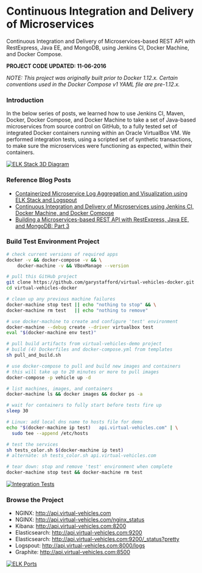 # Continuous Integration and Delivery of Microservices

Continuous Integration and Delivery of Microservices-based REST API with RestExpress, Java EE, and MongoDB, using Jenkins CI, Docker Machine, and Docker Compose.

__PROJECT CODE UPDATED: 11-06-2016__  

_NOTE: This project was originally built prior to Docker 1.12.x. Certain conventions used in the Docker Compose v1 YAML file are pre-1.12.x._

### Introduction
In the below series of posts, we learned how to use Jenkins CI, Maven, Docker, Docker Compose, and Docker Machine to take a set of Java-based microservices from source control on GitHub, to a fully tested set of integrated Docker containers running within an Oracle VirtualBox VM. We performed integration tests, using a scripted set of synthetic transactions, to make sure the microservices were functioning as expected, within their containers.

<p><a href="https://programmaticponderings.files.wordpress.com/2015/08/elk-stack-3d-diagram-1.png"><img style="border:0 solid #ffffff;" src="https://programmaticponderings.files.wordpress.com/2015/08/elk-stack-3d-diagram-1.png?w=620" alt="ELK Stack 3D Diagram"/></a></p>

### Reference Blog Posts
* [Containerized Microservice Log Aggregation and Visualization using ELK Stack and Logspout](http://wp.me/p1RD28-1wl)
* [Continuous Integration and Delivery of Microservices using Jenkins CI, Docker Machine, and Docker Compose](http://wp.me/p1RD28-1uZ)
* [Building a Microservices-based REST API with RestExpress, Java EE, and MongoDB: Part 3](http://wp.me/p1RD28-1sc)

### Build Test Environment Project
```bash
# check current versions of required apps
docker -v && docker-compose -v && \
    docker-machine -v && VBoxManage --version

# pull this GitHub project
git clone https://github.com/garystafford/virtual-vehicles-docker.git
cd virtual-vehicles-docker

# clean up any previous machine failures
docker-machine stop test || echo "nothing to stop" && \
docker-machine rm test   || echo "nothing to remove"

# use docker-machine to create and configure 'test' environment
docker-machine --debug create --driver virtualbox test
eval "$(docker-machine env test)"

# pull build artifacts from virtual-vehicles-demo project
# build (4) Dockerfiles and docker-compose.yml from templates
sh pull_and_build.sh

# use docker-compose to pull and build new images and containers
# this will take up to 20 minutes or more to pull images
docker-compose -p vehicle up -d

# list machines, images, and containers
docker-machine ls && docker images && docker ps -a

# wait for containers to fully start before tests fire up
sleep 30

# Linux: add local dns name to hosts file for demo
echo "$(docker-machine ip test)   api.virtual-vehicles.com" | \
  sudo tee --append /etc/hosts

# test the services
sh tests_color.sh $(docker-machine ip test)
# alternate: sh tests_color.sh api.virtual-vehicles.com

# tear down: stop and remove 'test' environment when complete
docker-machine stop test && docker-machine rm test
```

<p><a href="https://programmaticponderings.files.wordpress.com/2015/08/integration-tests1.png"><img src="https://programmaticponderings.files.wordpress.com/2015/08/integration-tests1.png?w=620" alt="Integration Tests" style="border:0 solid #ffffff;"/></a></p>

### Browse the Project
* NGINX: http://api.virtual-vehicles.com
* NGINX: http://api.virtual-vehicles.com/nginx_status
* Kibana: http://api.virtual-vehicles.com:8200
* Elasticsearch: http://api.virtual-vehicles.com:9200
* Elasticsearch: http://api.virtual-vehicles.com:9200/_status?pretty
* Logspout: http://api.virtual-vehicles.com:8000/logs
* Graphite: http://api.virtual-vehicles.com:8500

<p><a href="https://programmaticponderings.files.wordpress.com/2015/07/elk-ports.png"><img class="aligncenter wp-image-5856 size-full" style="border:0 solid #ffffff;" src="https://programmaticponderings.files.wordpress.com/2015/07/elk-ports.png?w=620" alt="ELK Ports"/></a></p>
